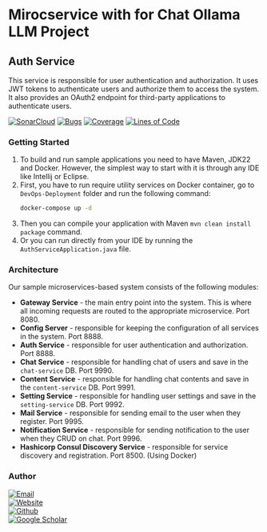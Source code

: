 # Mirocservice with for Chat Ollama LLM Project

## Auth Service

This service is responsible for user authentication and authorization. It uses JWT tokens to authenticate users and
authorize them to access the system. It also provides an OAuth2 endpoint for third-party applications to authenticate
users.

[![SonarCloud](https://sonarcloud.io/images/project_badges/sonarcloud-black.svg)](https://sonarcloud.io/dashboard?id=SBMS-Ollama-Clone_Auth-Service)
[![Bugs](https://sonarcloud.io/api/project_badges/measure?project=SBMS-Ollama-Clone_Auth-Service&metric=bugs)](https://sonarcloud.io/dashboard?id=SBMS-Ollama-Clone_Auth-Service)
[![Coverage](https://sonarcloud.io/api/project_badges/measure?project=SBMS-Ollama-Clone_Auth-Service&metric=coverage)](https://sonarcloud.io/dashboard?id=SBMS-Ollama-Clone_Auth-Service)
[![Lines of Code](https://sonarcloud.io/api/project_badges/measure?project=SBMS-Ollama-Clone_Auth-Service&metric=ncloc)](https://sonarcloud.io/dashboard?id=SBMS-Ollama-Clone_Auth-Service)

### Getting Started

1. To build and run sample applications you need to have Maven, JDK22 and Docker. However, the simplest way to start
   with it is through any IDE like Intellij or Eclipse.
2. First, you have to run require utility services on Docker container, go to `DevOps-Deployment` folder and run the
   following command:
    ```bash
    docker-compose up -d
    ```
3. Then you can compile your application with Maven `mvn clean install package` command.
4. Or you can run directly from your IDE by running the `AuthServiceApplication.java` file.

### Architecture

Our sample microservices-based system consists of the following modules:

- **Gateway Service** - the main entry point into the system. This is where all incoming requests are routed to the
  appropriate microservice. Port 8080.
- **Config Server** - responsible for keeping the configuration of all services in the system. Port 8888.
- **Auth Service** - responsible for user authentication and authorization. Port 8888.
- **Chat Service** - responsible for handling chat of users and save in the `chat-service` DB. Port 9990.
- **Content Service** - responsible for handling chat contents and save in the `content-service` DB. Port 9991.
- **Setting Service** - responsible for handling user settings and save in the `setting-service` DB. Port 9992.
- **Mail Service** - responsible for sending email to the user when they register. Port 9995.
- **Notification Service** - responsible for sending notification to the user when they CRUD on chat. Port 9996.
- **Hashicorp Consul Discovery Service** - responsible for service discovery and registration. Port 8500. (Using Docker)

### Author

[![Email](https://img.shields.io/badge/Email-Kimleang-blue?style=flat&logo=gmail)](mailto:kimleang.srd@gmail.com)<br/>
[![Website](https://img.shields.io/badge/Website-Kimleang-blue?style=flat&logo=google-chrome)](https://kkimleang.com)<br/>
[![Github](https://img.shields.io/badge/Github-Kimleang-blue?style=flat&logo=github)](https://github.com/KimleangSama)<br/>
[![Google Scholar](https://img.shields.io/badge/Google%20Scholar-Kimleang-blue?style=flat&logo=google-scholar)](https://scholar.google.com/citations?user=j67umTIAAAAJ&hl=en&oi=ao)<br/>
